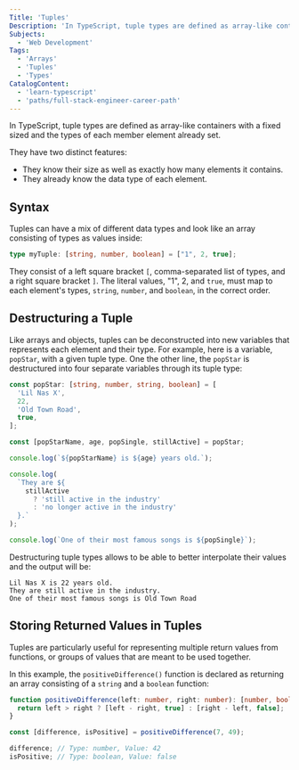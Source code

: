 ```yaml
---
Title: 'Tuples'
Description: 'In TypeScript, tuple types are defined as array-like containers with a fixed sized and the types of each member element already set.'
Subjects:
  - 'Web Development'
Tags:
  - 'Arrays'
  - 'Tuples'
  - 'Types'
CatalogContent:
  - 'learn-typescript'
  - 'paths/full-stack-engineer-career-path'
---
```


In TypeScript, tuple types are defined as array-like containers with a fixed sized and the types of each member element already set.

They have two distinct features:

- They know their size as well as exactly how many elements it contains.
- They already know the data type of each element.

## Syntax

Tuples can have a mix of different data types and look like an array consisting of types as values inside:

```ts
type myTuple: [string, number, boolean] = ["1", 2, true];
```

They consist of a left square bracket `[`, comma-separated list of types, and a right square bracket `]`. The literal values, "1", 2, and `true`, must map to each element's types, `string`, `number`, and `boolean`, in the correct order.

## Destructuring a Tuple

Like arrays and objects, tuples can be deconstructed into new variables that represents each element and their type. For example, here is a variable, `popStar`, with a given tuple type. One the other line, the `popStar` is destructured into four separate variables through its tuple type:

```ts
const popStar: [string, number, string, boolean] = [
  'Lil Nas X',
  22,
  'Old Town Road',
  true,
];

const [popStarName, age, popSingle, stillActive] = popStar;

console.log(`${popStarName} is ${age} years old.`);

console.log(
  `They are ${
    stillActive
      ? 'still active in the industry'
      : 'no longer active in the industry'
  }.`
);

console.log(`One of their most famous songs is ${popSingle}`);
```

Destructuring tuple types allows to be able to better interpolate their values and the output will be:

```
Lil Nas X is 22 years old.
They are still active in the industry.
One of their most famous songs is Old Town Road
```

## Storing Returned Values in Tuples

Tuples are particularly useful for representing multiple return values from functions, or groups of values that are meant to be used together.

In this example, the `positiveDifference()` function is declared as returning an array consisting of a `string` and a `boolean` function:

```ts
function positiveDifference(left: number, right: number): [number, boolean] {
  return left > right ? [left - right, true] : [right - left, false];
}

const [difference, isPositive] = positiveDifference(7, 49);

difference; // Type: number, Value: 42
isPositive; // Type: boolean, Value: false
```
